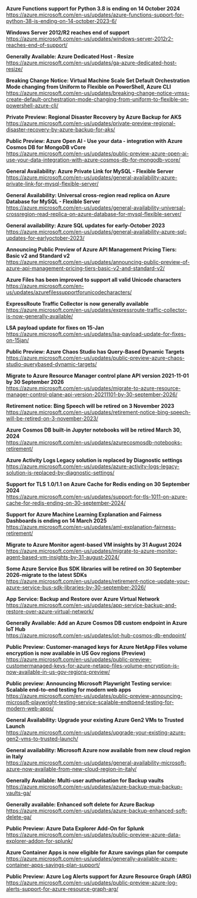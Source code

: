 **Azure Functions support for Python 3.8 is ending on 14 October 2024**  
https://azure.microsoft.com/en-us/updates/azure-functions-support-for-python-38-is-ending-on-14-october-2023-6/


**Windows Server 2012/R2 reaches end of support**  
https://azure.microsoft.com/en-us/updates/windows-server-2012r2-reaches-end-of-support/


**Generally Available: Azure Dedicated Host - Resize**  
https://azure.microsoft.com/en-us/updates/ga-azure-dedicated-host-resize/


**Breaking Change Notice: Virtual Machine Scale Set Default Orchestration Mode changing from Uniform to Flexible on PowerShell, Azure CLI**  
https://azure.microsoft.com/en-us/updates/breaking-change-notice-vmss-create-default-orchestration-mode-changing-from-uniform-to-flexible-on-powershell-azure-cli/


**Private Preview: Regional Disaster Recovery by Azure Backup for AKS**  
https://azure.microsoft.com/en-us/updates/private-preview-regional-disaster-recovery-by-azure-backup-for-aks/


**Public Preview:  Azure Open AI - Use your data - integration with Azure Cosmos DB for MongoDB vCore**  
https://azure.microsoft.com/en-us/updates/public-preview-azure-open-ai-use-your-data-integration-with-azure-cosmos-db-for-mongodb-vcore/


**General Availability: Azure Private Link for MySQL - Flexible Server**  
https://azure.microsoft.com/en-us/updates/general-availability-azure-private-link-for-mysql-flexible-server/


**General Availability: Universal cross-region read replica on Azure Database for MySQL - Flexible Server**  
https://azure.microsoft.com/en-us/updates/general-availability-universal-crossregion-read-replica-on-azure-database-for-mysql-flexible-server/


**General availability: Azure SQL updates for early-October 2023**  
https://azure.microsoft.com/en-us/updates/general-availability-azure-sql-updates-for-earlyoctober-2023/


**Announcing Public Preview of Azure API Management Pricing Tiers: Basic v2 and Standard v2**  
https://azure.microsoft.com/en-us/updates/announcing-public-preview-of-azure-api-management-pricing-tiers-basic-v2-and-standard-v2/


**Azure Files has been improved to support all valid Unicode characters**  
https://azure.microsoft.com/en-us/updates/azurefilessupportforunicodecharacters/


**ExpressRoute Traffic Collector is now generally available**  
https://azure.microsoft.com/en-us/updates/expressroute-traffic-collector-is-now-generally-available/


**LSA payload update for fixes on 15-Jan**  
https://azure.microsoft.com/en-us/updates/lsa-payload-update-for-fixes-on-15jan/


**Public Preview: Azure Chaos Studio has Query-Based Dynamic Targets**  
https://azure.microsoft.com/en-us/updates/public-preview-azure-chaos-studio-querybased-dynamic-targets/


**Migrate to Azure Resource Manager control plane API version 2021-11-01 by 30 September 2026**  
https://azure.microsoft.com/en-us/updates/migrate-to-azure-resource-manager-control-plane-api-version-20211101-by-30-september-2026/


**Retirement notice: Bing Speech will be retired on 3 November 2023**  
https://azure.microsoft.com/en-us/updates/retirement-notice-bing-speech-will-be-retired-on-3-november-2023/


**Azure Cosmos DB built-in Jupyter notebooks will be retired March 30, 2024**  
https://azure.microsoft.com/en-us/updates/azurecosmosdb-notebooks-retirement/


**Azure Activity Logs Legacy solution is replaced by Diagnostic settings**  
https://azure.microsoft.com/en-us/updates/azure-activity-logs-legacy-solution-is-replaced-by-diagnostic-settings/


**Support for TLS 1.0/1.1 on Azure Cache for Redis ending on 30 September 2024**  
https://azure.microsoft.com/en-us/updates/support-for-tls-1011-on-azure-cache-for-redis-ending-on-30-september-2024/


**Support for Azure Machine Learning Explanation and Fairness Dashboards is ending on 14 March 2025**  
https://azure.microsoft.com/en-us/updates/aml-explanation-fairness-retirement/


**Migrate to Azure Monitor agent-based VM insights by 31 August 2024**  
https://azure.microsoft.com/en-us/updates/migrate-to-azure-monitor-agent-based-vm-insights-by-31-august-2024/


**Some Azure Service Bus SDK libraries will be retired on 30 September 2026-migrate to the latest SDKs**  
https://azure.microsoft.com/en-us/updates/retirement-notice-update-your-azure-service-bus-sdk-libraries-by-30-september-2026/


**App Service: Backup and Restore over Azure Virtual Network**  
https://azure.microsoft.com/en-us/updates/app-service-backup-and-restore-over-azure-virtual-network/


**Generally Available: Add an Azure Cosmos DB custom endpoint in Azure IoT Hub**  
https://azure.microsoft.com/en-us/updates/iot-hub-cosmos-db-endpoint/


**Public Preview: Customer-managed keys for Azure NetApp Files volume encryption is now available in US Gov regions (Preview)**  
https://azure.microsoft.com/en-us/updates/public-preview-customermanaged-keys-for-azure-netapp-files-volume-encryption-is-now-available-in-us-gov-regions-preview/


**Public preview: Announcing Microsoft Playwright Testing service: Scalable end-to-end testing for modern web apps**  
https://azure.microsoft.com/en-us/updates/public-preview-announcing-microsoft-playwright-testing-service-scalable-endtoend-testing-for-modern-web-apps/


**General Availability: Upgrade your existing Azure Gen2 VMs to Trusted Launch**  
https://azure.microsoft.com/en-us/updates/upgrade-your-existing-azure-gen2-vms-to-trusted-launch/


**General availability: Microsoft Azure now available from new cloud region in Italy**  
https://azure.microsoft.com/en-us/updates/general-availability-microsoft-azure-now-available-from-new-cloud-region-in-italy/


**Generally Available: Multi-user authorisation for Backup vaults**  
https://azure.microsoft.com/en-us/updates/azure-backup-mua-backup-vaults-ga/


**Generally available: Enhanced soft delete for Azure Backup**  
https://azure.microsoft.com/en-us/updates/azure-backup-enhanced-soft-delete-ga/


**Public Preview: Azure Data Explorer Add-On for Splunk**  
https://azure.microsoft.com/en-us/updates/public-preview-azure-data-explorer-addon-for-splunk/


**Azure Container Apps is now eligible for Azure savings plan for compute**  
https://azure.microsoft.com/en-us/updates/generally-available-azure-container-apps-savings-plan-support/


**Public Preview: Azure Log Alerts support for Azure Resource Graph (ARG)**  
https://azure.microsoft.com/en-us/updates/public-preview-azure-log-alerts-support-for-azure-resource-graph-arg/


